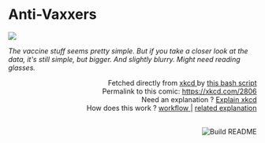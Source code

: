 # <b>Anti-Vaxxers</b>

[![](https://imgs.xkcd.com/comics/anti_vaxxers.png)](https://xkcd.com/2806)

<i>The vaccine stuff seems pretty simple. But if you take a closer look at the data, it&#39;s still simple, but bigger. And slightly blurry. Might need reading glasses.</i>

<div align="right">
  Fetched directly from
  <a href="https://xkcd.com">
    xkcd
  </a>
  by
  <a href="https://github.com/Vanille-N/Vanille-N/blob/master/fetch">
    this bash script
  </a>
</div>
<div align="right">
  Permalink to this comic:
  <a href="https://xkcd.com/2806">
    https://xkcd.com/2806
  </a>
</div>
<div align="right">
  Need an explanation ?
  <a href="https://www.explainxkcd.com/wiki/index.php/2806">
    Explain xkcd
  </a>
</div>
<div align="right">
  How does this work ?
  <a href="https://github.com/Vanille-N/Vanille-N/blob/master/.github/workflows/build.yml">
    workflow
  </a>
  |
  <a href="https://simonwillison.net/2020/Jul/10/self-updating-profile-readme/">
    related explanation
  </a>
</div><br>

<a href="https://github.com/Vanille-N/Vanille-N/actions"><img src="https://github.com/Vanille-N/Vanille-N/workflows/Build%20README/badge.svg" align="right" alt="Build README"></a>
